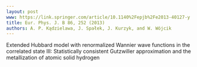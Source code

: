 ```yaml
---
layout: post
www: https://link.springer.com/article/10.1140%2Fepjb%2Fe2013-40127-y
title: Eur. Phys. J. B 86, 252 (2013)
authors: A. P. Kądzielawa, J. Spałek, J. Kurzyk, and W. Wójcik
---
```

Extended Hubbard model with renormalized Wannier wave functions in the correlated state III: Statistically consistent Gutzwiller approximation and the metallization of atomic solid hydrogen

